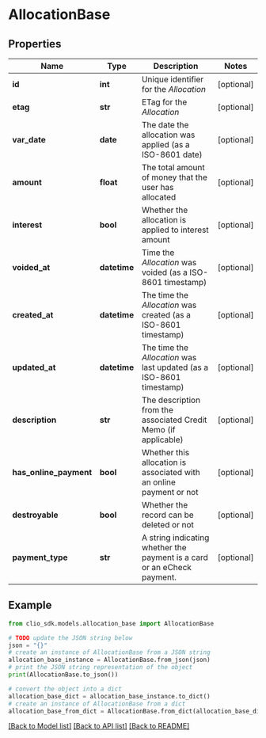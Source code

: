 # AllocationBase


## Properties

Name | Type | Description | Notes
------------ | ------------- | ------------- | -------------
**id** | **int** | Unique identifier for the *Allocation* | [optional] 
**etag** | **str** | ETag for the *Allocation* | [optional] 
**var_date** | **date** | The date the allocation was applied (as a ISO-8601 date) | [optional] 
**amount** | **float** | The total amount of money that the user has allocated | [optional] 
**interest** | **bool** | Whether the allocation is applied to interest amount | [optional] 
**voided_at** | **datetime** | Time the *Allocation* was voided (as a ISO-8601 timestamp) | [optional] 
**created_at** | **datetime** | The time the *Allocation* was created (as a ISO-8601 timestamp) | [optional] 
**updated_at** | **datetime** | The time the *Allocation* was last updated (as a ISO-8601 timestamp) | [optional] 
**description** | **str** | The description from the associated Credit Memo (if applicable) | [optional] 
**has_online_payment** | **bool** | Whether this allocation is associated with an online payment or not | [optional] 
**destroyable** | **bool** | Whether the record can be deleted or not | [optional] 
**payment_type** | **str** | A string indicating whether the payment is a card or an eCheck payment. | [optional] 

## Example

```python
from clio_sdk.models.allocation_base import AllocationBase

# TODO update the JSON string below
json = "{}"
# create an instance of AllocationBase from a JSON string
allocation_base_instance = AllocationBase.from_json(json)
# print the JSON string representation of the object
print(AllocationBase.to_json())

# convert the object into a dict
allocation_base_dict = allocation_base_instance.to_dict()
# create an instance of AllocationBase from a dict
allocation_base_from_dict = AllocationBase.from_dict(allocation_base_dict)
```
[[Back to Model list]](../README.md#documentation-for-models) [[Back to API list]](../README.md#documentation-for-api-endpoints) [[Back to README]](../README.md)


